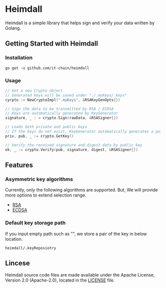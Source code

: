 # Heimdall

Heimdall is a simple library that helps sign and verify your data written by Golang.

## Getting Started with Heimdall

### Installation

```
go get -u github.com/it-chain/heimdall
```

### Usage

```Go
// Get a new Crypto object
// Generated keys will be saved under "./.myKeys/.keys"
cyrpto := NewCryptoImpl(".myKeys", &RSAKeyGenOpts{})

// Sign the data to be transmitted by RSA / ECDSA
// Keys are automatically generated by KeyGenerator
signature, _ : = crypto.Sign(rawData, &RSASigner{})

// Loads both private and public keys
// If the keys do not exist, KeyGenerator automatically generates a pair of keys
priv, pub, _ := crypto.GetKey()

// Verify the received signature and digest data by public key
ok, _ := crypto.Verify(pub, signature, digest, &RSASigner{})
```

## Features 

### Asymmetric key algorithms
Currently, only the following algorithms are supported. But, We will provide more options to extend selection range.
- [RSA](https://en.wikipedia.org/wiki/RSA)
- [ECDSA](https://en.wikipedia.org/wiki/ECDSA)

### Default key storage path
If you input empty path such as "", we store a pair of the key in below location.

```
heimdall/.keyReposiotry
```

## Lincese

Heimdall source code files are made available under the Apache License, Version 2.0 (Apache-2.0), located in the [LICENSE](LICENSE) file.

